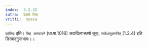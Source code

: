 ```yaml
---
index:  3.2.32
sutra:  वहाभ्रे लिहः
vritti:  nyasa
---
```


`वहंलिहः` इति। `लिह आस्वादने` (धा.पा.1016) अदादित्वाच्छपो लुक्, `सार्वधातुकमपित्` (1.2.4) इति ङित्वाद्गुणाभावः।।

